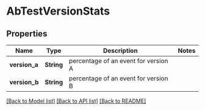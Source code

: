 # AbTestVersionStats

## Properties

Name | Type | Description | Notes
------------ | ------------- | ------------- | -------------
**version_a** | **String** | percentage of an event for version A | 
**version_b** | **String** | percentage of an event for version B | 

[[Back to Model list]](../README.md#documentation-for-models) [[Back to API list]](../README.md#documentation-for-api-endpoints) [[Back to README]](../README.md)


